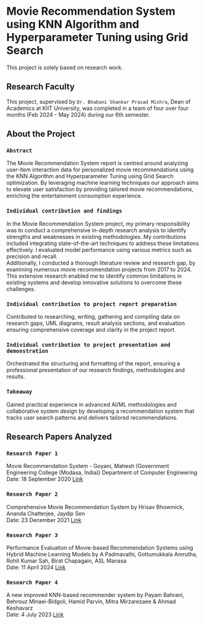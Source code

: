 # Movie Recommendation System using KNN Algorithm and Hyperparameter Tuning using Grid Search

This project is solely based on research work.

## Research Faculty

This project, supervised by `Dr. Bhabani Shankar Prasad Mishra`, Dean of Academics at KIIT University, was completed in a team of four over four months (Feb 2024 - May 2024) during our 6th semester.

## About the Project

### `Abstract` 

The Movie Recommendation System report is centred around analyzing user-item interaction data for personalized movie recommendations using the KNN Algorithm and Hyperparameter Tuning using Grid Search optimization. By leveraging machine learning techniques our approach aims to elevate user satisfaction by providing tailored movie
recommendations, enriching the entertainment consumption experience. 

### `Individual contribution and findings`

In the Movie Recommendation System project, my primary responsibility was to conduct a comprehensive in-depth research analysis to identify strengths and weaknesses in existing methodologies. My contributions included integrating state-of-the-art techniques to address these limitations effectively. I evaluated model performance using various metrics such as precision and recall.\
Additionally, I conducted a thorough literature review and research gap, by examining numerous movie recommendation projects from 2017 to 2024. This extensive research
enabled me to identify common limitations in existing systems and develop innovative solutions to overcome these challenges. 

### `Individual contribution to project report preparation`

Contributed to researching, writing, gathering and compiling data on research gaps, UML diagrams, result analysis sections, and evaluation ensuring comprehensive coverage and clarity in the project report. 

### `Individual contribution to project presentation and demonstration`

Orchestrated the structuring and formatting of the report, ensuring a professional presentation of our research findings, methodologies and results.

### `Takeaway`

Gained practical experience in advanced AI/ML methodologies and collaborative system design by developing a recommendation system that tracks user search patterns and delivers tailored recommendations.

## Research Papers Analyzed

### `Research Paper 1`

Movie Recommendation System - Goyani, Mahesh (Government Engineering College (Modasa, Índia)) Department of Computer Engineering \
Date: 18 September 2020 [Link](https://www.researchgate.net/publication/347627362_A_review_of_movie_recommendation_system_Limitations_Survey_and_Challenges)

### `Research Paper 2`

Comprehensive Movie Recommendation System by Hrisav Bhowmick, Ananda Chatterjee, Jaydip Sen \
Date: 23 December 2021 [Link](https://www.researchgate.net/publication/357301907_Comprehensive_Movie_Recommendation_System)

### `Research Paper 3`

Performance Evaluation of Movie-based Recommendation Systems using Hybrid Machine Learning Models by A Padmavathi, Gottumukkala Amrutha, Rohit Kumar Sah, Birat Chapagain, ASL Manasa \
Date: 11 April 2024 [Link](https://www.researchgate.net/publication/379762808_Performance_Evaluation_of_Movie-based_Recommendation_Systems_using_Hybrid_Machine_Learning_Models)

### `Research Paper 4`

A new improved KNN-based recommender system by Payam Bahrani, Behrouz Minaei-Bidgoli, Hamid Parvin, Mitra Mirzarezaee & Ahmad Keshavarz \
Date: 4 July 2023 [Link](https://www.researchgate.net/publication/372106040_A_new_improved_KNN-based_recommender_system)

